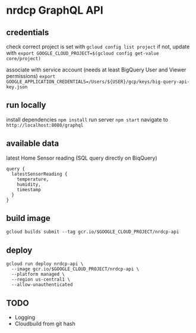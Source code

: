 # nrdcp GraphQL API

## credentials

check correct project is set with `gcloud config list project`
if not, update with `export GOOGLE_CLOUD_PROJECT=$(gcloud config get-value core/project)`

associate with service account (needs at least BigQuery User and Viewer permissions)
`export GOOGLE_APPLICATION_CREDENTIALS=/Users/${USER}/gcp/keys/big-query-api-key.json`

## run locally

install dependencies `npm install`
run server `npm start`
navigate to `http://localhost:8080/graphql`

## available data

latest Home Sensor reading (SQL query directly on BiqQuery)

```
query {
  latestSensorReading {
    temperature,
    humidity,
    timestamp
  }
}
```

## build image

```
gcloud builds submit --tag gcr.io/$GOOGLE_CLOUD_PROJECT/nrdcp-api
```

## deploy

```
gcloud run deploy nrdcp-api \
  --image gcr.io/$GOOGLE_CLOUD_PROJECT/nrdcp-api \
  --platform managed \
  --region us-central1 \
  --allow-unauthenticated
```

## TODO

* Logging
* Cloudbuild from git hash






